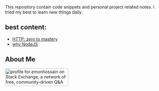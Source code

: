 This repository contain code snippets and personal project related notes. I tried my best to learn new things daily.

## best content:

- [HTTP: zero to mastery](https://github.com/emonhossainraihan/Notes/backend/HTTP-and-authentication.md)
- [why NodeJS](https://github.com/emonhossainraihan/Notes/backend/why-nodeJS.md)

## About Me

<a href="https://stackexchange.com/users/9277340"><img src="https://stackexchange.com/users/flair/9277340.png" width="208" height="58" alt="profile for emonhossain on Stack Exchange, a network of free, community-driven Q&amp;A sites" title="profile for emonhossain on Stack Exchange, a network of free, community-driven Q&amp;A sites"></a>
